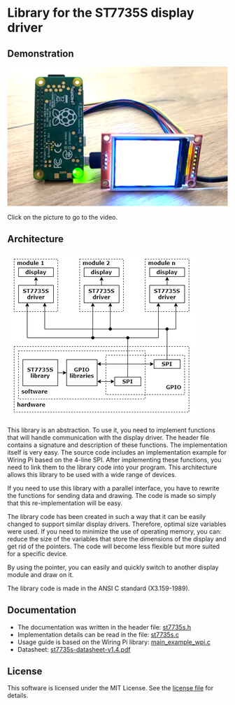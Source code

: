 # Library for the ST7735S display driver

## Demonstration

[![demonstration video][display_image]][demo_video]

Click on the picture to go to the video.

## Architecture

![library architecture][architecture_image]

This library is an abstraction. To use it, you need to implement functions that will handle communication with the display driver. The header file contains a signature and description of these functions. The implementation itself is very easy. The source code includes an implementation example for Wiring Pi based on the 4-line SPI. After implementing these functions, you need to link them to the library code into your program. This architecture allows this library to be used with a wide range of devices.

If you need to use this library with a parallel interface, you have to rewrite the functions for sending data and drawing. The code is made so simply that this re-implementation will be easy.

The library code has been created in such a way that it can be easily changed to support similar display drivers. Therefore, optimal size variables were used. If you need to minimize the use of operating memory, you can: reduce the size of the variables that store the dimensions of the display and get rid of the pointers. The code will become less flexible but more suited for a specific device.

By using the pointer, you can easily and quickly switch to another display module and draw on it.

The library code is made in the ANSI C standard (X3.159-1989).

## Documentation

* The documentation was written in the header file: [st7735s.h][st7735s_h]
* Implementation details can be read in the file: [st7735s.c][st7735s_c]
* Usage guide is based on the Wiring Pi library: [main_example_wpi.c][main_example_wpi_c]
* Datasheet: [st7735s-datasheet-v1.4.pdf][datasheet_file]

## License

This software is licensed under the MIT License. See the [license file][license_file] for details.

[display_image]:  documentation/notes/display.png
[demo_video]: https://www.youtube.com/watch?v=2PtDBSYxbV0
[architecture_image]: documentation/notes/architecture/architecture.png
[datasheet_file]: documentation/datasheet/st7735s-datasheet-v1.4.pdf
[st7735s_h]: source/st7735s.h
[st7735s_c]: source/st7735s.c
[main_example_wpi_c]: source/main_example_wpi.c
[license_file]: license.txt
